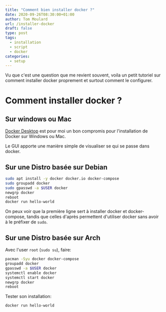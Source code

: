 ```yaml
---
title: "Comment bien installer docker ?"
date: 2020-09-26T08:30:00+01:00
author: Tom Moulard
url: /installer-docker
draft: false
type: post
tags:
  - installation
  - script
  - docker
categories:
  - setup
---
```


Vu que c'est une question que me revient souvent, voila un petit tutoriel sur comment installer docker proprement et surtout comment le configurer.

# Comment installer docker ?
## Sur windows ou Mac
[Docker Desktop](https://www.docker.com/products/docker-desktop) est pour moi un bon compromis pour l'installation de Docker sur Windows ou Mac.

Le GUI apporte une manière simple de visualiser se qui se passe dans docker.

## Sur une Distro basée sur Debian
```bash
sudo apt install -y docker docker.io docker-compose
sudo groupadd docker
sudo gpasswd -a $USER docker
newgrp docker
reboot
docker run hello-world
```
On peux voir que la première ligne sert à installer docker et docker-compose, tandis que celles d'après permettent d'utiliser docker sans avoir à le préfixer de `sudo`.

## Sur une Distro basée sur Arch
Avec l'user `root` (`sudo su`), faire:
```zsh
pacman -Syu docker docker-compose
groupadd docker
gpasswd -a $USER docker
systemctl enable docker
systemctl start docker
newgrp docker
reboot
```

Tester son installation:
```zsh
docker run hello-world
```


